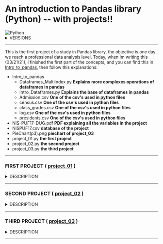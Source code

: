 # An introduction to Pandas library (Python) -- with projects!! 

<img alt="Python" src="https://img.shields.io/badge/python%20-%2314354C.svg?&style=for-the-badge&logo=python&logoColor=white"/>

<details><summary>VERSIONS</summary>
<p>

```python
import pandas as pd
import numpy as np
print(pd.__version__) #To see what is your version of Pandas in Python
print(np.__version__) #To see what is your version of Numpy in Python
```
#### PYTHON : 3.9.2
#### PANDAS : 1.2.1
#### NUMPY : 1.19.2
</p>
</details>

<hr>

This is the first project of a study in Pandas library, the objective is one day we reach a professional data analysis level. Today, when im writing this (03/21/21), i finished the first part of the concepts, and you can find this in [Intro_to_pandas](https://github.com/greatti/Imunization/tree/main/Concepts), then follow this explanations: 


+ Intro_to_pandas
  - Dataframes_Multiindex.py **Explains more complexes operations of dataframes in pandas**
  - Intro_Dataframes.py **Explains the base of dataframes in pandas**
  - Admission.csv **One of the csv's used in python files**
  - census.csv **One of the csv's used in python files**
  - class_grades.csv **One of the csv's used in python files**
  - log.csv **One of the csv's used in python files**
  - presidents.csv **One of the csv's used in python files**
+ NIS-PUF17-DUG.pdf **PDF explaining all the variables in the project**
+ NISPUF17.csv **database of the project**
+ PieChart(p3).png **piechart of project_03**
+ project_01.py **the first project**
+ project_02.py **the second project**
+ project_03.py **the third project**

<hr>

### FIRST PROJECT ( [project_01](https://github.com/greatti/Data_studies/blob/main/project_01.py) )

<details><summary>DESCRIPTION</summary>
<p>

This first project is just an introduction to the next projects, you can work and modify it but we dont have much to explore, is just for understanding. 
So lets start to discuss this: The first big question to start this is "What is the proportion of children in NISPUF17.csv who had a mother with the education levels equal to less than high school, equals to high school, more than high school but not a college graduate and equals to college degree. The problem is that the csv file is too big and we dont have ANY IDEA of what all of that variables means, so we need to search in NIS-PUF17-DUG.pdf something to discover, and that is a part of the work of a data scientist too.

Page 55 says: "The age, education level, and marital status of the mother of the child are
stored in variables M_AGEGRP2, EDUC1, and MARITAL2 (married vs. not married), with missing
values imputed."

That means that our mother education level is stored in EDUC1 variable, and that is confirmed in page 51:

+ EDUC1 – education of the mother
  - Less than 12 years
  - 12 years
  - More than 12 years, not a college graduate
  - College graduate

Now we know what to do, we just need to use 'EDUC1' column, separate the education level in order, count how many there is of each type, count the total and divide each type for the total

In project_01 i did all of that explaining all of the process, but if you want a more concise code, see the follow code where i define a function, but i only recommend reading this when you have already read the original project_01.

```python
def proportion_of_education():
    import pandas as pd
    import numpy as np
    pd.options.display.max_columns = None
    pd.options.display.max_rows = None
    df = pd.read_csv('NISPUF17.csv')
    MOM = df['EDUC1']
    mom = np.sort(MOM.values)

    prop = {'less than high school': 0, 
          'equals to high school' : 1,
          'more than high school but not college' : 0, 
          'equals to college' : 0}
    n = len(mom) 
    
    prop["less than high school"]=np.sum(mom==1)/n
    prop["equals to high school"]=np.sum(mom==2)/n
    prop["more than high school but not college"]=np.sum(mom==3)/n
    prop["equals to college"]=np.sum(mom==4)/n
    return prop
```

</p>
</details>

<hr>

### SECOND PROJECT ( [project_02](https://github.com/greatti/Data_studies/blob/main/project_02.py) )

<details><summary>DESCRIPTION</summary>
<p>
  
this second project is separated into three parts, but we will work with only two variables: CBF_01 and P_NUMFLU
CBF_01 is a variable that define if the children were or not fed with breastmilk, and it assumes 4 values : [1, 2, 77, 99]. (We find this information at page 177 and 110)
      - 1 It is synonymous for answer "yes"
      - 2 It is synonymous for answer "no"
      - 77 It is synonymous for answer "dont know"
      - 99 It is synonymous for answer "refused"
      
P_NUMFLU is a variable that define the number of doses the children took, it goes from 0.0 to 6.0 including NaN

We basically want to do here 3 studies: 

+ First we will see the average of doses taken by the children of ['CBF_01'] == 1 and ['CBF_01'] == 2 groups, to see if there is a lot of discrepancy in doses taken by these two classes;
+ Secondly, we will see the percentage of elements in each ['CBF_01'] group, to see if the number of elements are similar, because sometimes the study can be impaired by having much more elements in one group than the other; 
+ Lastly, we will see the percentage of children fed on breast milk in each classes in ['P_NUMFLU'], that is, for 6.0, 5.0, 0.0 doses. 

#### Conclusions: 

<table>
<tr><th>First study</th><th>Second study</th><th>Third study</th></tr>
<tr><td>

| CBF_01 | average of doses |
| :---: | :---: |
| 1 | 1.8799187420058687 | 
| 2 | 1.5963945918878317 |

</td><td>

| CBF_01 | Percentage |               
| :---: | :---: |
| 1 | 86.68% |
| 2 | 13.02% |
| 77 | 0.27% |
| 99 | 0.019% |

</td><td>
  
| P_NUMFLU| ['CBF_01']==1 |               
| :---: | :---: |
| 6.0 | 100% |
| 5.0 | 94.28% |
| 0.0 | 83.74% |

</td></tr> </table>

So what can we conclude? Children that have been fed with breastmilk take more doses of flu, in average, when compared to those that have not been fed with breastmilk, but it is kinda similar, that indicates that maybe the number of elements in ['CBF_01'] could be similar too? So we will confirm this by the second study.
The second study proves the opposite, we have MUCH more children fed with breastmilk than all the other options, so that make me think, maybe if we had 25% of children for each class, the average could be different? I think so. 
To confirm that the number of elements influences in average, we do the third study and see that we really have much more children fed with breastmilk in all classes, for both 5 doses and 0 doses

This codes i dont recommend reading before seeing the full project_02, because it is not explicative, is just the pure study code.

```python
def First_project(): 
    import pandas as pd
    import numpy as np 
    df = pd.read_csv('NISPUF17.csv')
    keepcolumns = ['CBF_01', 'P_NUMFLU']
    dfflu = df[keepcolumns]
    dfflu_yes = dfflu[dfflu['CBF_01'] == 1].dropna()
    dfflu_no = dfflu[dfflu['CBF_01'] == 2].dropna()
    y = len(dfflu_yes)
    n = len(dfflu_no)
    y_av = np.sum(dfflu_yes['P_NUMFLU'])/y
    n_av = np.sum(dfflu_no['P_NUMFLU'])/n
    return(y_av, n_av)

def Second_project(): 
    import pandas as pd 
    #import numpy as np 
    df = pd.read_csv('NISPUF17.csv')
    keepcolumns = ['CBF_01', 'P_NUMFLU']
    dfflu = df[keepcolumns]
    
    dfflu_yes = dfflu[dfflu['CBF_01'] == 1].dropna()
    dfflu_no = dfflu[dfflu['CBF_01'] == 2].dropna()
    dfflu_dontknow = dfflu[dfflu['CBF_01'] == 77].dropna()
    dfflu_refuse = dfflu[dfflu['CBF_01'] == 99].dropna()
    y = len(dfflu_yes)
    n = len(dfflu_no)
    dn = len(dfflu_dontknow)
    r = len(dfflu_refuse)
    t = (y + n + dn + r)
    
    yes = (y / t)*100
    no = (n / t)*100
    dontknow = (dn / t)*100
    refused = (r / t)*100
    
    return(yes,no,dontknow,refused)

def Third_project(): 
    #import numpy as np
    import pandas as pd
    
    df = pd.read_csv('NISPUF17.csv')
    keepcolumns = ['CBF_01', 'P_NUMFLU']
    dfflu = df[keepcolumns]

    dmin = min(dfflu['P_NUMFLU'].dropna().unique())
    #dmax = max(dfflu['P_NUMFLU'].dropna().unique())

    #dfflu_doses_max = dfflu[dfflu['P_NUMFLU'] == dmax].dropna()
    dfflu_doses_5 = dfflu[dfflu['P_NUMFLU'] == 5.0].dropna()
    dfflu_doses_min = dfflu[dfflu['P_NUMFLU'] == dmin].dropna()
    
    t5 = len(dfflu_doses_5)
    tmin = len(dfflu_doses_min)
    #tmax = len(dfflu_doses_max)
    
    dfflu_doses_5_1 = dfflu_doses_5[dfflu_doses_5['CBF_01'] == 1]
    dfflu_doses_min_1 = dfflu_doses_min[dfflu_doses_min['CBF_01'] == 1] 
    
    t51 = len(dfflu_doses_5_1)
    tmin1 = len(dfflu_doses_min_1)

    yes_5 = (t51 / t5)*100
    yes_min = (tmin1 / tmin)*100
    
    return(yes_5, yes_min)
```

</p>
</details>

<hr>

### THIRD PROJECT ( [project_03](https://github.com/greatti/Data_studies/blob/main/project_03.py) )

<details><summary>DESCRIPTION</summary>
<p>

This third project is something big, we will have to filter NISPUF17.csv a lot of times, we want to study basically 3 variables: 

['SEX'] that indicates the sex of the child: Male or Female (1 and 2)
['HAD_CPOX'] that indicates if the child had cpox : Yes, No, Dont know, refused or missing (1, 2, 77, 99 and NaN)
['P_NUMVRC'] that indicates the number of varicella doses 

Buy why? We want to see if the the vaccine is effective in male and female children
But how? 

        - First, we get NISPUF17 and filter it to just this three variables;
        - Then, we filter the resulting dataframe to ['HAD_CPOX'] == 1 , that is, only to who had cpox;
        - Then, we filter this resulting dataframe to ['P_NUMVRC'] greater than 1;
        - Last, we filter again separating by sex.

After all that we have this groups: 

        - had cpox, at least one dose, male
        - had cpox, at least one dose, female
        - had cpox, no doses, male
        - had cpox, no doses, female
        - hadnt cpox, at least one dose, male
        - hadnt cpox, at least one dose, female
        - hadnt cpox, no doses, male
        - hadnt cpox, no doses, female
       
And now we count the number of elements of each group to calculate the percentages, we stay with: 

<table>
  <tr><th>Had_Took</th><th>Had_Didnttook</th><th>Hadnt_Took</th><th>Hadnt_Didnttook</th></tr>
<tr><td>

| Sex | Percentage |
| :---: | :---: |
| 1 | 70.1% | 
| 2 | 69.7% |

</td><td>

| Sex | Percentage |               
| :---: | :---: |
| 1 | 29.8% |
| 2 | 30.2% |

</td><td>
  
| Sex | Percentage |              
| :---: | :---: |
| 1 | 91.2% |
| 2 | 91.7% |

</td><td>
  
| Sex | Percentage |              
| :---: | :---: |
| 1 | 8.71% |
| 2 | 8.25% |

</td></tr> </table>

That all means: 

              - 70% of mans that had cpox were vaccinated, and 69% of woman that had cpox were vaccinated
              - 29% of mans that had cpox werent vaccinated , and 30% of womand that had cpox werent vaccinated
What all of that means? The vaccine isnt effective? Not necessarily, the percentages are confusing and contradictory 
because we are not seeing all the elements together, so lets put all the percentages with all the elements in a pie
chart

![PieChart](https://github.com/greatti/Data_studies/blob/main/PieChart(p3).png)

And this is what we get, so now we can conclude that the vaccine is really effective both in male and female
We see that even that the percentages were big, the number of elements were not, so the number of people who
hadnt cpox but took the vaccine is WAY too big than of those who had cpoxand took the vaccine, but the percentages
are equal

<hr>

As i said i all of the previous projects, i dont recommend you to read this code bellow, because it is not explicative, it is just the pure code:

```python

def cpox_project(): 
    import pandas as pd
    import numpy as np 
    df = pd.read_csv('NISPUF17.csv')
    keepcolumns = ['SEX', 'P_NUMVRC', 'HAD_CPOX']
    df = df[keepcolumns]
    
    df_yes = df[df['HAD_CPOX'] == 1].dropna()
    df_no = df[df['HAD_CPOX'] == 2].dropna()
    
    df_yes_one = df_yes[df_yes['P_NUMVRC'] > 0.0].dropna()
    df_yes_none = df_yes[df_yes['P_NUMVRC'] == 0.0].dropna()

    df_no_one = df_no[df_no['P_NUMVRC'] > 0.0].dropna()
    df_no_none = df_no[df_no['P_NUMVRC'] == 0.0].dropna()
    
    df_yes_one_m = df_yes_one[df_yes_one['SEX'] == 1].dropna() 
    df_yes_one_f = df_yes_one[df_yes_one['SEX'] == 2].dropna() 

    df_yes_none_m = df_yes_none[df_yes_none['SEX'] == 1].dropna() 
    df_yes_none_f = df_yes_none[df_yes_none['SEX'] == 2].dropna() 

    df_no_one_m = df_no_one[df_no_one['SEX'] == 1].dropna() 
    df_no_one_f = df_no_one[df_no_one['SEX'] == 2].dropna() 

    df_no_none_m = df_no_none[df_no_none['SEX'] == 1].dropna() 
    df_no_none_f = df_no_none[df_no_none['SEX'] == 2].dropna() 
    
    t1 = len(df_yes_one_m)
    t2 = len(df_yes_one_f)
    t3 = len(df_yes_none_m)
    t4 = len(df_yes_none_f)
    t5 = len(df_no_one_m)
    t6 = len(df_no_one_f)
    t7 = len(df_no_none_m)
    t8 = len(df_no_none_f)
    t = (t1 + t2 + t3 + t4 + t5 + t6 + t7 + t8)
    
    had_took={"male":0,
        "female":0} 
    had_didnttook={"male":0,
        "female":0} 

    hadnt_took={"male":0,
        "female":0} 
    hadnt_didnttook={"male":0,
        "female":0} 

    had_took['male']= t1/(t1 + t3)
    had_took['female']= t2 / (t2 + t4) 

    had_didnttook['male'] = t3/(t1 + t3)
    had_didnttook['female'] = t4/(t2 + t4)
    
    hadnt_took['male'] = t5/(t5 + t7)
    hadnt_took['female'] = t6/(t6 + t8)

    hadnt_didnttook['male'] = t7/(t5 + t7)
    hadnt_didnttook['female'] = t8/(t6 + t8)
    
    dfpie = pd.DataFrame({'elements': [t1, t2, t3, t4, t5, t6, t7, t8]},
                  index=['yes_one_m', 'yes_one,f', 'yes_none_m',
                         'yes_none_f', 'no_one_m', 'no_one_f',
                         'no_none_m', 'no_none_f' ])

    plot = dfpie.plot.pie(y='elements', figsize = (8,8))
```

</p>
</details>

<hr>
